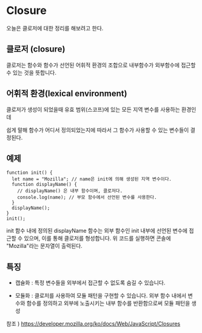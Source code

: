 # Closure

오늘은 클로저에 대한 정리를 해보려고 한다.

## 클로저 (closure)

클로저는 함수와 함수가 선언된 어휘적 환경의 조합으로 내부함수가 외부함수에 접근할 수 있는 것을 뜻합니다.

## 어휘적 환경(lexical environment)

클로저가 생성이 되었을때 유효 범위(스코프)에 있는 모든 지역 변수를 사용하는 환경인데

쉽게 말해 함수가 어디서 정의되었는지에 따라서 그 함수가 사용할 수 있는 변수들이 결정된다.

## 예제

```
function init() {
  let name = "Mozilla"; // name은 init에 의해 생성된 지역 변수이다.
  function displayName() {
    // displayName() 은 내부 함수이며, 클로저다.
    console.log(name); // 부모 함수에서 선언된 변수를 사용한다.
  }
  displayName();
}
init();
```

init 함수 내에 정의된 displayName 함수는 외부 함수인 init 내부에 선언된 변수에 접근할 수 있으며, 이를 통해 클로저를 형성합니다. 위 코드를 실행하면 콘솔에 "Mozilla"라는 문자열이 출력된다.

## 특징

- 캡슐화 : 특정 변수들을 외부에서 접근할 수 없도록 숨길 수 있습니다.

- 모듈화 : 클로저를 사용하여 모듈 패턴을 구현할 수 있습니다. 외부 함수 내에서 변수와 함수를 정의하고 외부에 노출시키는 내부 함수를 반환함으로써 모듈 패턴을 생성

참조 ) https://developer.mozilla.org/ko/docs/Web/JavaScript/Closures
